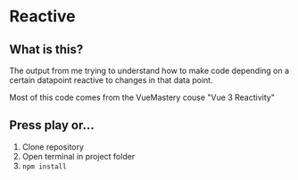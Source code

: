 # Reactive

## What is this?

The output from me trying to understand how to make code depending on a certain datapoint reactive to changes in that data point.

Most of this code comes from the VueMastery couse "Vue 3 Reactivity"

## Press play or...

1. Clone repository
2. Open terminal in project folder
3. `npm install`
